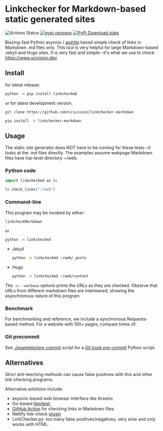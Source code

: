 # Linkchecker for Markdown-based static generated sites

![Actions Status](https://github.com/scivision/linkchecker-markdown/workflows/ci/badge.svg)
[![pypi versions](https://img.shields.io/pypi/pyversions/linkcheckmd.svg)](https://pypi.python.org/pypi/linkcheckmd)
[![PyPi Download stats](http://pepy.tech/badge/linkcheckmd)](http://pepy.tech/project/linkcheckmd)

Blazing-fast Python asyncio / [aiohttp](https://docs.aiohttp.org/)
based simple check of links in Markdown .md files only.
This tool is very helpful for large Markdown-based Jekyll and Hugo sites.
It is very fast and simple--it's what we use to check https://www.scivision.dev

## Install

for latest release:

```sh
python -m pip install linkcheckmd
```

or for latest development version.

```sh
git clone https://github.com/scivision/linkchecker-markdown

pip install -e linkchecker-markdown
```

## Usage

The static site generator does NOT have to be running for these tests--it looks at the .md files directly.
The examples assume webpage Markdown files have top-level directory ~/web.

### Python code

```python
import linkcheckmd as lc

lc.check_links("~/web")
```

### Command-line

This program may be invoked by either:

```sh
linkcheckMarkdown
```

or

```sh
python -m linkcheckmd
```

* Jekyll

    ```sh
    python -m linkcheckmd ~/web/_posts
    ```

* Hugo

    ```sh
    python -m linkcheckmd ~/web/content
    ```

The `-v` `--verbose` options prints the URLs as they are checked.
Observe that URLs from different markdown files are interleaved, showing the asynchronous nature of this program.

### Benchmark

For benchmarking and reference, we include a synchronous Requests-based method.
For a website with 100+ pages, compare times of:

### Git precommit

See
[./examples/pre-commit](./examples/pre-commit)
script for a
[Git hook pre-commit](https://www.scivision.dev/git-markdown-pre-commit-linkcheck)
Python script.

## Alternatives

Strict anti-leeching methods can cause false positives with this and other link checking programs.

Alternative solutions include:

* asyncio-based web browser interface like Arsenic
* Go-based [htmltest](https://github.com/wjdp/htmltest).
* [GitHub Action](https://github.com/marketplace/actions/markdown-link-check) for checking links in Markdown files.
* Netlify link-check [plugin](https://github.com/munter/netlify-plugin-checklinks#readme)
* LinkChecker.py: too many false positives/negatives, very slow and only works with HTML.
